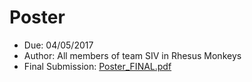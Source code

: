 #  Poster

- Due: 04/05/2017
- Author: All members of team SIV in Rhesus Monkeys
- Final Submission: [Poster_FINAL.pdf](https://github.com/STAT540-UBC/team_SIV-in-Rhesus-Monkeys/blob/master/Poster/Poster-FINAL.pdf)
